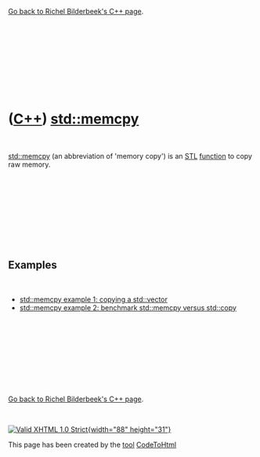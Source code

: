 

[Go back to Richel Bilderbeek's C++ page](Cpp.htm).

 

 

 

 

 

([C++](Cpp.htm)) [std::memcpy](CppStdMemcpy.htm)
================================================

 

[std::memcpy](CppStdMemcpy.htm) (an abbreviation of 'memory copy') is an
[STL](CppStl.htm) [function](CppFunction.htm) to copy raw memory.

 

 

 

 

 

Examples
--------

 

-   [std::memcpy example 1: copying a
    std::vector](CppStdMemcpyExample1.htm)
-   [std::memcpy example 2: benchmark std::memcpy versus
    std::copy](CppStdMemcpyExample2.htm)

 

 

 

 

 

[Go back to Richel Bilderbeek's C++ page](Cpp.htm).



 

[![Valid XHTML 1.0 Strict](valid-xhtml10.png){width="88"
height="31"}](http://validator.w3.org/check?uri=referer)

This page has been created by the [tool](Tools.htm)
[CodeToHtml](ToolCodeToHtml.htm)
